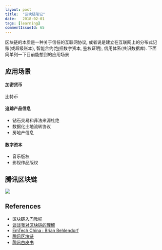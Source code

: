 ```yaml
---
layout: post
title:  "区块链笔记"
date:   2018-02-01
tags: [learning]
commentIssueId: 65
---
```


区块链的本质是一种关于信任的互联网协议, 或者说是建立在互联网上的分布式记账(或超级账本), 智能合约(包括数字资本, 鉴权证明), 信用体系(共识数据库). 下面简单列一下目前能想到的应用场景

## 应用场景

#### 加密货币

比特币

#### 追踪产品信息

* 钻石交易和非法来源杜绝
* 数据化土地流转协议
* 房地产信息

#### 数字资本

* 音乐版权
* 影视作品版权

## 腾讯区块链

![](https://user-images.githubusercontent.com/7157346/35776403-b4de11c8-09d6-11e8-9588-54fc63893508.png)

## References

* [区块链入门教程](http://www.ruanyifeng.com/blog/2017/12/blockchain-tutorial.html)
* [谈谈我对区块链的理解](https://mp.weixin.qq.com/s/6zdlnPrvbtH_RI89Lc71BQ)
* [EmTech China : Brian Behlendorf](http://www.emtechchina.cn/)
* [腾讯区块链](https://trustsql.qq.com/)
* [腾讯白皮书](https://www.jianshu.com/p/7780575fa069)

